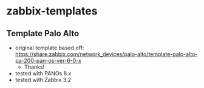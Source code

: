 # zabbix-templates


## Template Palo Alto
- original template based off: https://share.zabbix.com/network_devices/palo-alto/template-palo-alto-pa-200-pan-os-ver-6-0-x
  -  Thanks!
- tested with PANOs 8.x
- tested with Zabbix 3.2
